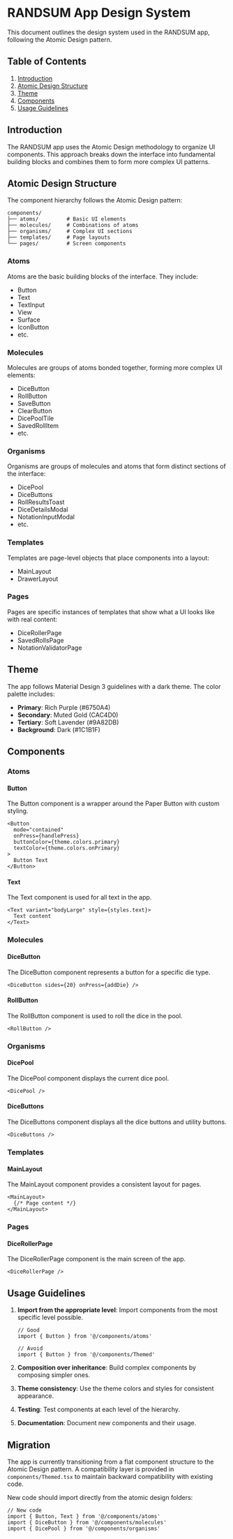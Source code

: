 # RANDSUM App Design System

This document outlines the design system used in the RANDSUM app, following the Atomic Design pattern.

## Table of Contents

1. [Introduction](#introduction)
2. [Atomic Design Structure](#atomic-design-structure)
3. [Theme](#theme)
4. [Components](#components)
5. [Usage Guidelines](#usage-guidelines)

## Introduction

The RANDSUM app uses the Atomic Design methodology to organize UI components. This approach breaks down the interface into fundamental building blocks and combines them to form more complex UI patterns.

## Atomic Design Structure

The component hierarchy follows the Atomic Design pattern:

```
components/
├── atoms/         # Basic UI elements
├── molecules/     # Combinations of atoms
├── organisms/     # Complex UI sections
├── templates/     # Page layouts
└── pages/         # Screen components
```

### Atoms

Atoms are the basic building blocks of the interface. They include:

- Button
- Text
- TextInput
- View
- Surface
- IconButton
- etc.

### Molecules

Molecules are groups of atoms bonded together, forming more complex UI elements:

- DiceButton
- RollButton
- SaveButton
- ClearButton
- DicePoolTile
- SavedRollItem
- etc.

### Organisms

Organisms are groups of molecules and atoms that form distinct sections of the interface:

- DicePool
- DiceButtons
- RollResultsToast
- DiceDetailsModal
- NotationInputModal
- etc.

### Templates

Templates are page-level objects that place components into a layout:

- MainLayout
- DrawerLayout

### Pages

Pages are specific instances of templates that show what a UI looks like with real content:

- DiceRollerPage
- SavedRollsPage
- NotationValidatorPage

## Theme

The app follows Material Design 3 guidelines with a dark theme. The color palette includes:

- **Primary**: Rich Purple (#6750A4)
- **Secondary**: Muted Gold (CAC4D0)
- **Tertiary**: Soft Lavender (#9A82DB)
- **Background**: Dark (#1C1B1F)

## Components

### Atoms

#### Button

The Button component is a wrapper around the Paper Button with custom styling.

```tsx
<Button
  mode="contained"
  onPress={handlePress}
  buttonColor={theme.colors.primary}
  textColor={theme.colors.onPrimary}
>
  Button Text
</Button>
```

#### Text

The Text component is used for all text in the app.

```tsx
<Text variant="bodyLarge" style={styles.text}>
  Text content
</Text>
```

### Molecules

#### DiceButton

The DiceButton component represents a button for a specific die type.

```tsx
<DiceButton sides={20} onPress={addDie} />
```

#### RollButton

The RollButton component is used to roll the dice in the pool.

```tsx
<RollButton />
```

### Organisms

#### DicePool

The DicePool component displays the current dice pool.

```tsx
<DicePool />
```

#### DiceButtons

The DiceButtons component displays all the dice buttons and utility buttons.

```tsx
<DiceButtons />
```

### Templates

#### MainLayout

The MainLayout component provides a consistent layout for pages.

```tsx
<MainLayout>
  {/* Page content */}
</MainLayout>
```

### Pages

#### DiceRollerPage

The DiceRollerPage component is the main screen of the app.

```tsx
<DiceRollerPage />
```

## Usage Guidelines

1. **Import from the appropriate level**: Import components from the most specific level possible.

   ```tsx
   // Good
   import { Button } from '@/components/atoms'
   
   // Avoid
   import { Button } from '@/components/Themed'
   ```

2. **Composition over inheritance**: Build complex components by composing simpler ones.

3. **Theme consistency**: Use the theme colors and styles for consistent appearance.

4. **Testing**: Test components at each level of the hierarchy.

5. **Documentation**: Document new components and their usage.

## Migration

The app is currently transitioning from a flat component structure to the Atomic Design pattern. A compatibility layer is provided in `components/Themed.tsx` to maintain backward compatibility with existing code.

New code should import directly from the atomic design folders:

```tsx
// New code
import { Button, Text } from '@/components/atoms'
import { DiceButton } from '@/components/molecules'
import { DicePool } from '@/components/organisms'
```

